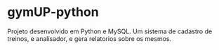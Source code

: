 # gymUP-python
 Projeto desenvolvido em Python e MySQL. Um sistema de cadastro de treinos, e analisador, e gera relatorios sobre os mesmos.
